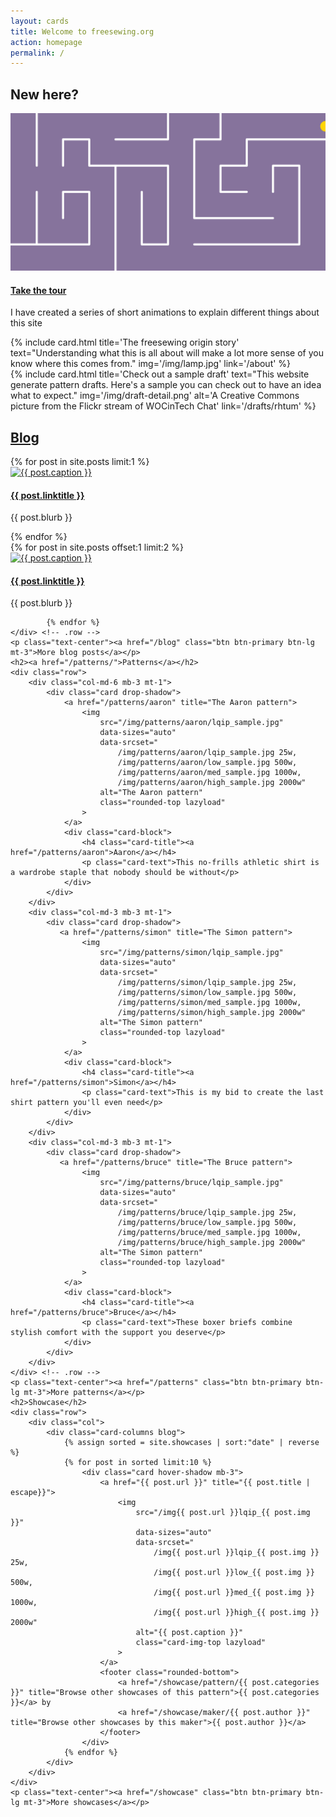 ```yaml
---
layout: cards
title: Welcome to freesewing.org
action: homepage
permalink: /
---
```


<div class="container">
    <h2>New here?</h2>
    <div class="row visitor-onl">
        <div class="col-md-4 mb-3">
            <div class="card drop-shadow">
                <a href="#burger" id='tour-trigger-1' title="Take the tour" data-episode="welcome" class="tour-guide">
                    <img src="/img/maze.svg" alt="Take the tour" class="rounded-top">
                </a>
                <div class="card-block">
                    <h4 class="card-title"><a href="#burger" id='tour-trigger-2' title="Take the tour" data-episode="welcome" class="tour-guide">Take the tour</a></h4>
                    <p class="card-text">I have created a series of short animations to explain different things about this site</p>
                </div>
            </div>
        </div>
        <div class="col-md-4 mb-3">
        {% include card.html 
            title='The freesewing origin story'
            text="Understanding what this is all about will make a lot more sense of you know where this comes from."
            img='/img/lamp.jpg'
            link='/about'
        %}
        </div>
        <div class="col-md-4 mb-3">
        {% include card.html 
            title='Check out a sample draft'
            text="This website generate pattern drafts. Here's a sample you can check out to have an idea what to expect."
            img='/img/draft-detail.png'
            alt='A Creative Commons picture from the Flickr stream of WOCinTech Chat'
            link='/drafts/rhtum'
        %}
        </div>
    </div>
    <h2><a href="/blog/" title="Blog">Blog</a></h2>
    <div class="row">
        <div class="col-md-6 mb-3 mt-1">
            {% for post in site.posts limit:1 %}
                <div class="card drop-shadow">
                    <a href="{{ post.url }}" title="{{ post.linktitle }}">
                        <img 
                            src="/img{{ post.url }}lqip_{{ post.img }}" 
                            data-sizes="auto"
                            data-srcset="
                                /img{{ post.url }}lqip_{{ post.img }} 25w,
                                /img{{ post.url }}low_{{ post.img }} 500w,
                                /img{{ post.url }}med_{{ post.img }} 1000w,
                                /img{{ post.url }}high_{{ post.img }} 2000w"
                            alt="{{ post.caption }}" 
                            class="rounded-top lazyload"
                        >
                    </a>
                    <div class="card-block">
                        <h4 class="card-title"><a href="{{ post.url }}">{{ post.linktitle }}</a></h4>
                        <p class="card-text">{{ post.blurb }} </p>
                    </div>
                </div>
            {% endfor %} 
        </div>
            {% for post in site.posts offset:1 limit:2 %}
        <div class="col-md-3 mb-3 mt-1">
                <div class="card drop-shadow">
                    <a href="{{ post.url }}" title="{{ post.linktitle }}">
                        <img 
                            src="/img{{ post.url }}lqip_{{ post.img }}" 
                            data-sizes="auto"
                            data-srcset="
                                /img{{ post.url }}lqip_{{ post.img }} 25w,
                                /img{{ post.url }}low_{{ post.img }} 500w,
                                /img{{ post.url }}med_{{ post.img }} 1000w,
                                /img{{ post.url }}high_{{ post.img }} 2000w"
                            alt="{{ post.caption }}" 
                            class="rounded-top lazyload"
                        >
                    </a>
                    <div class="card-block">
                        <h4 class="card-title"><a href="{{ post.url }}">{{ post.linktitle }}</a></h4>
                        <p class="card-text only-on-small">{{ post.blurb }} </p>
                    </div>
                </div>
        </div>

            {% endfor %}
    </div> <!-- .row -->
    <p class="text-center"><a href="/blog" class="btn btn-primary btn-lg mt-3">More blog posts</a></p>
    <h2><a href="/patterns/">Patterns</a></h2>
    <div class="row">
        <div class="col-md-6 mb-3 mt-1">
            <div class="card drop-shadow">
                <a href="/patterns/aaron" title="The Aaron pattern">
                    <img 
                        src="/img/patterns/aaron/lqip_sample.jpg" 
                        data-sizes="auto"
                        data-srcset="
                            /img/patterns/aaron/lqip_sample.jpg 25w,
                            /img/patterns/aaron/low_sample.jpg 500w,
                            /img/patterns/aaron/med_sample.jpg 1000w,
                            /img/patterns/aaron/high_sample.jpg 2000w"
                        alt="The Aaron pattern" 
                        class="rounded-top lazyload"
                    >
                </a>
                <div class="card-block">
                    <h4 class="card-title"><a href="/patterns/aaron">Aaron</a></h4>
                    <p class="card-text">This no-frills athletic shirt is a wardrobe staple that nobody should be without</p>
                </div>
            </div>
        </div>
        <div class="col-md-3 mb-3 mt-1">
            <div class="card drop-shadow">
               <a href="/patterns/simon" title="The Simon pattern">
                    <img 
                        src="/img/patterns/simon/lqip_sample.jpg" 
                        data-sizes="auto"
                        data-srcset="
                            /img/patterns/simon/lqip_sample.jpg 25w,
                            /img/patterns/simon/low_sample.jpg 500w,
                            /img/patterns/simon/med_sample.jpg 1000w,
                            /img/patterns/simon/high_sample.jpg 2000w"
                        alt="The Simon pattern" 
                        class="rounded-top lazyload"
                    >
                </a>
                <div class="card-block">
                    <h4 class="card-title"><a href="/patterns/simon">Simon</a></h4>
                    <p class="card-text">This is my bid to create the last shirt pattern you'll even need</p>
                </div>
            </div>
        </div>
        <div class="col-md-3 mb-3 mt-1">
            <div class="card drop-shadow">
               <a href="/patterns/bruce" title="The Bruce pattern">
                    <img 
                        src="/img/patterns/bruce/lqip_sample.jpg" 
                        data-sizes="auto"
                        data-srcset="
                            /img/patterns/bruce/lqip_sample.jpg 25w,
                            /img/patterns/bruce/low_sample.jpg 500w,
                            /img/patterns/bruce/med_sample.jpg 1000w,
                            /img/patterns/bruce/high_sample.jpg 2000w"
                        alt="The Simon pattern" 
                        class="rounded-top lazyload"
                    >
                </a>
                <div class="card-block">
                    <h4 class="card-title"><a href="/patterns/bruce">Bruce</a></h4>
                    <p class="card-text">These boxer briefs combine stylish comfort with the support you deserve</p>
                </div>
            </div>
        </div>
    </div> <!-- .row -->
    <p class="text-center"><a href="/patterns" class="btn btn-primary btn-lg mt-3">More patterns</a></p>
    <h2>Showcase</h2>
    <div class="row">
        <div class="col">
            <div class="card-columns blog">
                {% assign sorted = site.showcases | sort:"date" | reverse %}
                {% for post in sorted limit:10 %}
                    <div class="card hover-shadow mb-3">
                        <a href="{{ post.url }}" title="{{ post.title | escape}}">
                            <img 
                                src="/img{{ post.url }}lqip_{{ post.img }}" 
                                data-sizes="auto"
                                data-srcset="
                                    /img{{ post.url }}lqip_{{ post.img }} 25w,
                                    /img{{ post.url }}low_{{ post.img }} 500w,
                                    /img{{ post.url }}med_{{ post.img }} 1000w,
                                    /img{{ post.url }}high_{{ post.img }} 2000w"
                                alt="{{ post.caption }}" 
                                class="card-img-top lazyload"
                            >
                        </a>
                        <footer class="rounded-bottom">
                            <a href="/showcase/pattern/{{ post.categories }}" title="Browse other showcases of this pattern">{{ post.categories }}</a> by 
                            <a href="/showcase/maker/{{ post.author }}" title="Browse other showcases by this maker">{{ post.author }}</a>
                        </footer>
                    </div>
                {% endfor %}
            </div>
        </div>
    </div>
    <p class="text-center"><a href="/showcase" class="btn btn-primary btn-lg mt-3">More showcases</a></p>
</div> <!-- .container -->
